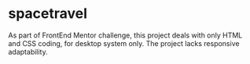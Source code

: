 # spacetravel
As part of FrontEnd Mentor challenge, this project deals with only HTML and CSS coding, for desktop system only. The project lacks responsive adaptability. 
